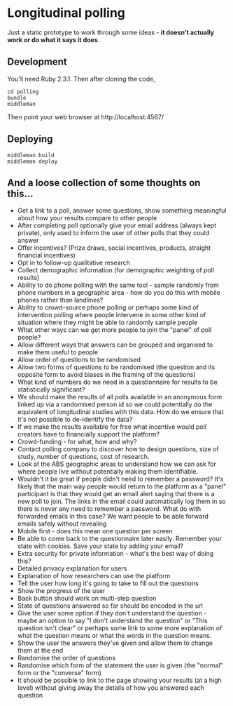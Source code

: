 # Longitudinal polling

Just a static prototype to work through some ideas - **it doesn't actually work or do what it says it does**.

## Development

You'll need Ruby 2.3.1. Then after cloning the code,

```
cd polling
bundle
middleman
```

Then point your web browser at http://localhost:4567/

## Deploying

```
middleman build
middleman deploy
```

## And a loose collection of some thoughts on this...

* Get a link to a poll, answer some questions, show something meaningful about
  how your results compare to other people
* After completing poll optionally give your email address (always kept private),
  only used to inform the user of other polls that they could answer
* Offer incentives? (Prize draws, social incentives, products, straight
  financial incentives)
* Opt in to follow-up qualitative research
* Collect demographic information (for demographic weighting of poll results)
* Ability to do phone polling with the same tool - sample randomly from phone
  numbers in a geographic area - how do you do this with mobile phones rather
  than landlines?
* Ability to crowd-source phone polling or perhaps some kind of intervention
  polling where people intervene in some other kind of situation where they
  might be able to randomly sample people
* What other ways can we get more people to join the "panel" of poll people?
* Allow different ways that answers can be grouped and organised to make them
  useful to people
* Allow order of questions to be randomised
* Allow two forms of questions to be randomised (the question and its opposite
  form to avoid biases in the framing of the questions)
* What kind of numbers do we need in a questionnaire for results to be
  statistically significant?
* We should make the results of all polls available in an anonymous form linked
  up via a randomised person id so we could potentially do the equivalent of
  longitudinal studies with this data. How do we ensure that it's not possible
  to de-identify the data?
* If we make the results available for free what incentive would poll creators
  have to financially support the platform?
* Crowd-funding - for what, how and why?
* Contact polling company to discover how to design questions, size of study,
  number of questions, cost of research.
* Look at the ABS geographic areas to understand how we can ask for where people
  live without potentially making them identifiable.
* Wouldn't it be great if people didn't need to remember a password? It's likely
  that the main way people would return to the platform as a "panel" participant
  is that they would get an email alert saying that there is a new poll to join.
  The links in the email could automatically log them in so there is never any
  need to remember a password. What do with forwarded emails in this case? We
  want people to be able forward emails safely without revealing
* Mobile first - does this mean one question per screen
* Be able to come back to the questionnaire later easily. Remember your state
  with cookies. Save your state by adding your email?
* Extra security for private information - what's the best way of doing this?
* Detailed privacy explanation for users
* Explanation of how researchers can use the platform
* Tell the user how long it's going to take to fill out the questions
* Show the progress of the user
* Back button should work on multi-step question
* State of questions answered so far should be encoded in the url
* Give the user some option if they don't understand the question - maybe an option to say "I don't understand the question" or "This question isn't clear" or perhaps some link to some more explanation of what the question means or what the words in the question means.
* Show the user the answers they've given and allow them to change them at the end
* Randomise the order of questions
* Randomise which form of the statement the user is given (the "normal" form or the "converse" form)
* It should be possible to link to the page showing your results (at a high level) without giving away the details of how you answered each question
